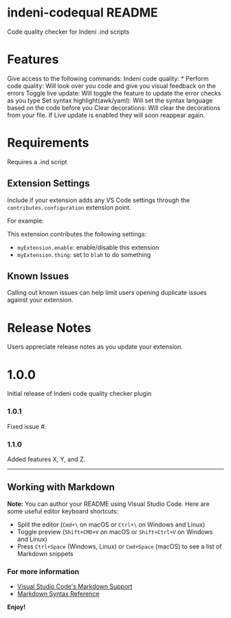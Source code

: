 # indeni-codequal README

Code quality checker for Indeni .ind scripts

# Features

Give access to the following commands:
    Indeni code quality: *
        Perform code quality: Will look over you code and give you visual feedback on the errors
        Toggle live update: Will toggle the feature to update the error checks as you type
        Set syntax highlight(awk/yaml): Will set the syntax language based on the code before you
        Clear decorations: Will clear the decorations from your file. If Live update is enabled they will soon reappear again.

# Requirements

Requires a .ind script

## Extension Settings

Include if your extension adds any VS Code settings through the `contributes.configuration` extension point.

For example:

This extension contributes the following settings:

* `myExtension.enable`: enable/disable this extension
* `myExtension.thing`: set to `blah` to do something

## Known Issues

Calling out known issues can help limit users opening duplicate issues against your extension.

# Release Notes

Users appreciate release notes as you update your extension.

# 1.0.0

Initial release of Indeni code quality checker plugin

### 1.0.1

Fixed issue #.

### 1.1.0

Added features X, Y, and Z.

-----------------------------------------------------------------------------------------------------------

## Working with Markdown

**Note:** You can author your README using Visual Studio Code.  Here are some useful editor keyboard shortcuts:

* Split the editor (`Cmd+\` on macOS or `Ctrl+\` on Windows and Linux)
* Toggle preview (`Shift+CMD+V` on macOS or `Shift+Ctrl+V` on Windows and Linux)
* Press `Ctrl+Space` (Windows, Linux) or `Cmd+Space` (macOS) to see a list of Markdown snippets

### For more information

* [Visual Studio Code's Markdown Support](http://code.visualstudio.com/docs/languages/markdown)
* [Markdown Syntax Reference](https://help.github.com/articles/markdown-basics/)

**Enjoy!**
